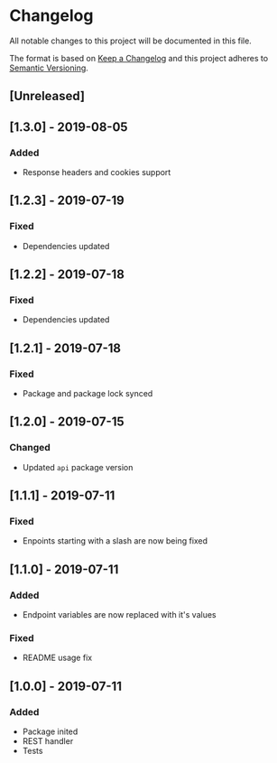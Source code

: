 # Changelog

All notable changes to this project will be documented in this file.

The format is based on [Keep a Changelog](http://keepachangelog.com/en/1.0.0/)
and this project adheres to [Semantic Versioning](http://semver.org/spec/v2.0.0.html).

## [Unreleased]

## [1.3.0] - 2019-08-05
### Added
- Response headers and cookies support

## [1.2.3] - 2019-07-19
### Fixed
- Dependencies updated

## [1.2.2] - 2019-07-18
### Fixed
- Dependencies updated

## [1.2.1] - 2019-07-18
### Fixed
- Package and package lock synced

## [1.2.0] - 2019-07-15
### Changed
- Updated `api` package version

## [1.1.1] - 2019-07-11
### Fixed
- Enpoints starting with a slash are now being fixed

## [1.1.0] - 2019-07-11
### Added
- Endpoint variables are now replaced with it's values

### Fixed
- README usage fix

## [1.0.0] - 2019-07-11
### Added
- Package inited
- REST handler
- Tests
